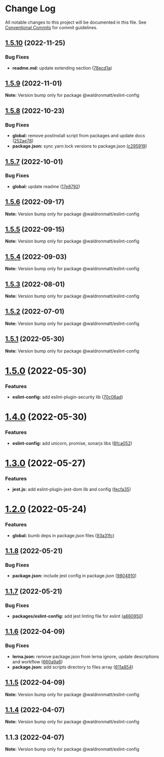 # Change Log

All notable changes to this project will be documented in this file.
See [Conventional Commits](https://conventionalcommits.org) for commit guidelines.

## [1.5.10](https://github.com/waldronmatt/shareable-configs/compare/@waldronmatt/eslint-config@1.5.9...@waldronmatt/eslint-config@1.5.10) (2022-11-25)

### Bug Fixes

- **readme.md:** update extending section ([78ecd1a](https://github.com/waldronmatt/shareable-configs/commit/78ecd1a072bc664f56964a6afc0fa00db86cfe17))

## [1.5.9](https://github.com/waldronmatt/shareable-configs/compare/@waldronmatt/eslint-config@1.5.8...@waldronmatt/eslint-config@1.5.9) (2022-11-01)

**Note:** Version bump only for package @waldronmatt/eslint-config

## [1.5.8](https://github.com/waldronmatt/shareable-configs/compare/@waldronmatt/eslint-config@1.5.7...@waldronmatt/eslint-config@1.5.8) (2022-10-23)

### Bug Fixes

- **global:** remove postinstall script from packages and update docs ([252ae78](https://github.com/waldronmatt/shareable-configs/commit/252ae787ec89902f130ee28d2af63255fdfabb4d))
- **package.json:** sync yarn.lock versions to package.json ([c295919](https://github.com/waldronmatt/shareable-configs/commit/c295919e8cd1fbbd7965fe67d0188e0d657b6427))

## [1.5.7](https://github.com/waldronmatt/shareable-configs/compare/@waldronmatt/eslint-config@1.5.6...@waldronmatt/eslint-config@1.5.7) (2022-10-01)

### Bug Fixes

- **global:** update readme ([17e8792](https://github.com/waldronmatt/shareable-configs/commit/17e879243244bf28136e24deef02522147abe451))

## [1.5.6](https://github.com/waldronmatt/shareable-configs/compare/@waldronmatt/eslint-config@1.5.5...@waldronmatt/eslint-config@1.5.6) (2022-09-17)

**Note:** Version bump only for package @waldronmatt/eslint-config

## [1.5.5](https://github.com/waldronmatt/shareable-configs/compare/@waldronmatt/eslint-config@1.5.4...@waldronmatt/eslint-config@1.5.5) (2022-09-15)

**Note:** Version bump only for package @waldronmatt/eslint-config

## [1.5.4](https://github.com/waldronmatt/shareable-configs/compare/@waldronmatt/eslint-config@1.5.3...@waldronmatt/eslint-config@1.5.4) (2022-09-03)

**Note:** Version bump only for package @waldronmatt/eslint-config

## [1.5.3](https://github.com/waldronmatt/shareable-configs/compare/@waldronmatt/eslint-config@1.5.2...@waldronmatt/eslint-config@1.5.3) (2022-08-01)

**Note:** Version bump only for package @waldronmatt/eslint-config

## [1.5.2](https://github.com/waldronmatt/shareable-configs/compare/@waldronmatt/eslint-config@1.5.1...@waldronmatt/eslint-config@1.5.2) (2022-07-01)

**Note:** Version bump only for package @waldronmatt/eslint-config

## [1.5.1](https://github.com/waldronmatt/shareable-configs/compare/@waldronmatt/eslint-config@1.5.0...@waldronmatt/eslint-config@1.5.1) (2022-05-30)

**Note:** Version bump only for package @waldronmatt/eslint-config

# [1.5.0](https://github.com/waldronmatt/shareable-configs/compare/@waldronmatt/eslint-config@1.4.0...@waldronmatt/eslint-config@1.5.0) (2022-05-30)

### Features

- **eslint-config:** add eslint-plugin-security lib ([70c06ad](https://github.com/waldronmatt/shareable-configs/commit/70c06ad63f6e19be4decd09cae909246fe581782))

# [1.4.0](https://github.com/waldronmatt/shareable-configs/compare/@waldronmatt/eslint-config@1.3.0...@waldronmatt/eslint-config@1.4.0) (2022-05-30)

### Features

- **eslint-config:** add unicorn, promise, sonarjs libs ([8fca052](https://github.com/waldronmatt/shareable-configs/commit/8fca0522b949277632e39483690dedb66f4eaa61))

# [1.3.0](https://github.com/waldronmatt/shareable-configs/compare/@waldronmatt/eslint-config@1.2.0...@waldronmatt/eslint-config@1.3.0) (2022-05-27)

### Features

- **jest.js:** add eslint-plugin-jest-dom lib and config ([fecfa35](https://github.com/waldronmatt/shareable-configs/commit/fecfa3575ce98e4da8f5749b823ee9a4ca9e78a6))

# [1.2.0](https://github.com/waldronmatt/shareable-configs/compare/@waldronmatt/eslint-config@1.1.8...@waldronmatt/eslint-config@1.2.0) (2022-05-24)

### Features

- **global:** bumb deps in package.json files ([93a31fc](https://github.com/waldronmatt/shareable-configs/commit/93a31fc22c3fa646b0b037af65193a0ef1a3a1c6))

## [1.1.8](https://github.com/waldronmatt/shareable-configs/compare/@waldronmatt/eslint-config@1.1.7...@waldronmatt/eslint-config@1.1.8) (2022-05-21)

### Bug Fixes

- **package.json:** include jest config in package.json ([9804910](https://github.com/waldronmatt/shareable-configs/commit/9804910e2105eec9efb0165187bf9c5e75131ac6))

## [1.1.7](https://github.com/waldronmatt/shareable-configs/compare/@waldronmatt/eslint-config@1.1.6...@waldronmatt/eslint-config@1.1.7) (2022-05-21)

### Bug Fixes

- **packages/eslint-config:** add jest linting file for eslint ([a660950](https://github.com/waldronmatt/shareable-configs/commit/a6609507332aece5b224ad473aab40e77f0fd3e9))

## [1.1.6](https://github.com/waldronmatt/shareable-configs/compare/@waldronmatt/eslint-config@1.1.5...@waldronmatt/eslint-config@1.1.6) (2022-04-09)

### Bug Fixes

- **lerna.json:** remove package.json from lerna ignore, update descriptions and workflow ([660a9a6](https://github.com/waldronmatt/shareable-configs/commit/660a9a60858863dca1d4b87cb0a3c49ffd2186b6))
- **package.json:** add scripts directory to files array ([611a854](https://github.com/waldronmatt/shareable-configs/commit/611a8546f5c398404e5f226d61b5b42939944cc9))

## [1.1.5](https://github.com/waldronmatt/shareable-configs/compare/@waldronmatt/eslint-config@1.1.4...@waldronmatt/eslint-config@1.1.5) (2022-04-09)

**Note:** Version bump only for package @waldronmatt/eslint-config

## [1.1.4](https://github.com/waldronmatt/shareable-configs/compare/@waldronmatt/eslint-config@1.1.3...@waldronmatt/eslint-config@1.1.4) (2022-04-07)

**Note:** Version bump only for package @waldronmatt/eslint-config

## 1.1.3 (2022-04-07)

**Note:** Version bump only for package @waldronmatt/eslint-config
